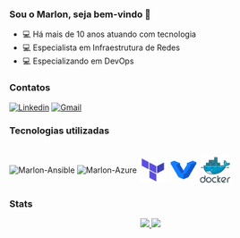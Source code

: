 ### Sou o Marlon, seja bem-vindo 👋 
- 💻 Há mais de 10 anos atuando com tecnologia
- 💻 Especialista em Infraestrutura de Redes
- 💻 Especializando em DevOps

### Contatos

[![Linkedin](https://img.shields.io/badge/LinkedIn-0077B5?style=for-the-badge&logo=linkedin&logoColor=white)](https://www.linkedin.com/in/marlonmmr/)
[![Gmail](https://img.shields.io/badge/Gmail-D14836?style=for-the-badge&logo=gmail&logoColor=white)](mailto:marlonmelgarejo@gmail.com)

### Tecnologias utilizadas
  
 <div style="display: inline_block"><br>
   <img align="center" alt="Marlon-Ansible" height="60" width="70" src="https://cdn.jsdelivr.net/gh/devicons/devicon/icons/ansible/ansible-original-wordmark.svg">
   <img align="center" alt="Marlon-Azure" height="80" width="90" src="https://cdn.jsdelivr.net/gh/devicons/devicon/icons/azure/azure-original-wordmark.svg">
   <img align="center" alt="Marlon-Terraform" height="45" width="50" src="https://raw.githubusercontent.com/devicons/devicon/1119b9f84c0290e0f0b38982099a2bd027a48bf1/icons/terraform/terraform-original.svg">
   <img align="center" alt="Marlon-vagrant" height="35" width="50" src="https://raw.githubusercontent.com/devicons/devicon/1119b9f84c0290e0f0b38982099a2bd027a48bf1/icons/vagrant/vagrant-original.svg">
   <img align="center" alt="Marlon-docker" height="55" width="55" src="https://github.com/devicons/devicon/blob/v2.15.1/icons/docker/docker-original-wordmark.svg">
 </div>
 

### Stats

<div align="center">
  <a href="https://github.com/marlonmelgarejo">
  <img height="180em" src="https://github-readme-stats.vercel.app/api?username=marlonmelgarejo&show_icons=true&theme=dark&include_all_commits=true&count_private=true"/>
  <img height="180em" src="https://github-readme-stats.vercel.app/api/top-langs/?username=marlonmelgarejo&layout=compact&langs_count=7&theme=dark"/>
</div>
